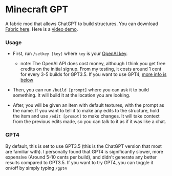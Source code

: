 # Minecraft GPT
A fabric mod that allows ChatGPT to build structures. You can download [Fabric here](https://fabricmc.net/use/installer/). Here is a [video demo](https://www.reddit.com/r/Minecraft/comments/1305p4e/i_made_a_minecraft_mod_that_lets_chatgpt_build/?utm_source=share&utm_medium=web2x&context=3).

### Usage

- First, run `/setkey [key]` where `key` is your [OpenAI key](https://platform.openai.com/account/api-keys). 
    - note: The OpenAI API does cost money, although I think you get free credits on the initial signup. From my testing, it costs around 1 cent for every 3-5 builds for GPT3.5. If you want to use GPT4, [more info is below](#GPT4)

- Then, you can run `/build [prompt]` where you can ask it to build something. It will build it at the location you are looking.


- After, you will be given an item with default textures, with the prompt as the name. If you want to tell it to make any edits to the structure, hold the item and use `/edit [prompt]` to make changes. It will take context from the previous edits made, so you can talk to it as if it was like a chat.

### GPT4
By default, this is set to use GPT3.5 (this is the ChatGPT version that most are familiar with). I personally found that GPT4 is significantly slower, more expensive (Around 5-10 cents per build), and didn't generate any better results compared to GPT3.5. If you want to try GPT4, you can toggle it on/off by simply typing `/gpt4`
